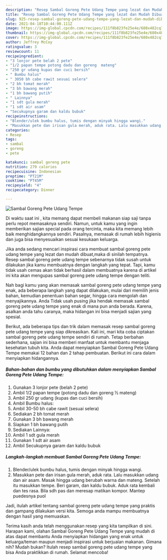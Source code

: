 ```yaml
---
description: "Resep Sambal Goreng Pete Udang Tempe yang lezat dan Mudah Dibuat"
title: "Resep Sambal Goreng Pete Udang Tempe yang lezat dan Mudah Dibuat"
slug: 925-resep-sambal-goreng-pete-udang-tempe-yang-lezat-dan-mudah-dibuat
date: 2021-04-18T10:44:00.111Z
image: https://img-global.cpcdn.com/recipes/111f8b823fe25e4e/680x482cq70/sambal-goreng-pete-udang-tempe-foto-resep-utama.jpg
thumbnail: https://img-global.cpcdn.com/recipes/111f8b823fe25e4e/680x482cq70/sambal-goreng-pete-udang-tempe-foto-resep-utama.jpg
cover: https://img-global.cpcdn.com/recipes/111f8b823fe25e4e/680x482cq70/sambal-goreng-pete-udang-tempe-foto-resep-utama.jpg
author: Jeffrey McCoy
ratingvalue: 3
reviewcount: 11
recipeingredient:
- "3 lonjor pete belah 2 pete"
- "1/2 papan tempe potong dadu dan goreng  mateng"
- "250 gr udang kupas dan cuci bersih"
- " Bumbu halus"
- " 3050 bh cabe rawit sesuai selera"
- "2 bh tomat merah"
- "3 bh bawang merah"
- "1 bh bawang putih"
- " Lainnya"
- "1 sdt gula merah"
- "1 sdt air asam"
- "Secukupnya garam dan kaldu bubuk"
recipeinstructions:
- "Blender/ulek bumbu halus, tumis dengan minyak hingga wangi."
- "Masukkan pete dan irisan gula merah, aduk rata. Lalu masukkan udang dan air asam. Masak hingga udang berubah warna dan mateng. Setelah itu masukkan tempe. Beri garam, dan kaldu bubuk. Aduk rata kembali dan tes rasa. Bila sdh pas dan meresap matikan kompor. Mantep puedesnya puol"
categories:
- Resep
tags:
- sambal
- goreng
- pete

katakunci: sambal goreng pete 
nutrition: 279 calories
recipecuisine: Indonesian
preptime: "PT21M"
cooktime: "PT45M"
recipeyield: "4"
recipecategory: Dinner

---
```



![Sambal Goreng Pete Udang Tempe](https://img-global.cpcdn.com/recipes/111f8b823fe25e4e/680x482cq70/sambal-goreng-pete-udang-tempe-foto-resep-utama.jpg)

Di waktu  saat ini , kita memang dapat membeli makanan siap saji tanpa perlu repot memasaknya sendiri. Namun, untuk kamu yang ingin memberikan sajian special pada orang tercinta, maka kita memang lebih baik menghidangkannya sendiri. Pasalnya, memasak di rumah lebih higienis dan juga bisa menyesuaikan sesuai kesukaan keluarga.

Jika anda sedang mencari inspirasi cara membuat sambal goreng pete udang tempe yang lezat dan mudah dibuat,maka di sinilah tempatnya. Resep sambal goreng pete udang tempe  sebenarnya tidak susah untuk dilakukan jika kamu membuatnya dengan langkah yang tepat. Tapi, kamu tidak usah cemas akan tidak berhasil dalam membuatnya 
karena di artikel ini kita akan mengupas sambal goreng pete udang tempe dengan teliti.  



Nah bagi kamu yang akan memasak sambal goreng pete udang tempe yang enak, ada beberapa langkah yang dapat dilakukan, mulai dari memilih jenis bahan, kemudian penentuan bahan segar, hingga cara mengolah dan menyajikannya. Anda Tidak usah pusing jika hendak memasak sambal goreng pete udang tempe yang enak di mana pun anda berada. Karena, asalkan anda  tahu caranya, maka hidangan ini bisa menjadi sajian yang spesial.

Berikut, ada beberapa tips dan trik dalam memasak resep sambal goreng pete udang tempe yang siap dikreasikan. Kali ini, mari kita coba ciptakan sambal goreng pete udang tempe sendiri di rumah. Tetap berbahan sederhana, sajian ini bisa memberi manfaat untuk membantu menjaga kesehatan tubuh kita. Anda dapat menyiapkan Sambal Goreng Pete Udang Tempe memakai 12 bahan dan 2 tahap pembuatan. Berikut ini cara dalam menyiapkan hidangannya.

<!--inarticleads1-->

##### Bahan-bahan dan bumbu yang dibutuhkan dalam menyiapkan Sambal Goreng Pete Udang Tempe:

1. Gunakan 3 lonjor pete (belah 2 pete)
1. Ambil 1/2 papan tempe (potong dadu dan goreng ½ mateng)
1. Ambil 250 gr udang (kupas dan cuci bersih)
1. Ambil  Bumbu halus:
1. Ambil  30-50 bh cabe rawit (sesuai selera)
1. Sediakan 2 bh tomat merah
1. Gunakan 3 bh bawang merah
1. Siapkan 1 bh bawang putih
1. Sediakan  Lainnya:
1. Ambil 1 sdt gula merah
1. Gunakan 1 sdt air asam
1. Ambil Secukupnya garam dan kaldu bubuk




<!--inarticleads2-->

##### Langkah-langkah membuat Sambal Goreng Pete Udang Tempe:

1. Blender/ulek bumbu halus, tumis dengan minyak hingga wangi.
1. Masukkan pete dan irisan gula merah, aduk rata. Lalu masukkan udang dan air asam. Masak hingga udang berubah warna dan mateng. Setelah itu masukkan tempe. Beri garam, dan kaldu bubuk. Aduk rata kembali dan tes rasa. Bila sdh pas dan meresap matikan kompor. Mantep puedesnya puol




Jadi, itulah artikel tentang  sambal goreng pete udang tempe  yang praktis dan gampang dilakukan versi kita. Semoga anda mampu membuatnya dengan hasil yang memuaskan. 

Terima kasih anda telah menggunakan resep yang kita tampilkan di sini. Harapan kami, olahan  Sambal Goreng Pete Udang Tempe yang mudah di atas dapat membantu Anda menyiapkan hidangan yang enak untuk keluarga/teman maupun menjadi inspirasi untuk berjualan makanan. Gimana nih? Mudah bukan? Itulah resep sambal goreng pete udang tempe yang bisa Anda praktikkan di rumah. Selamat mencoba!

